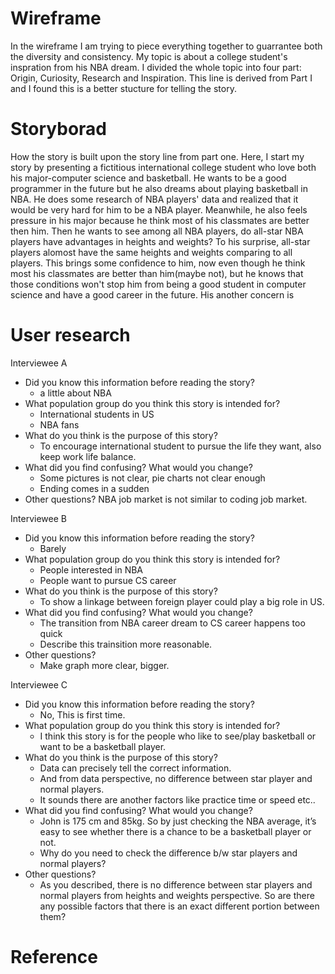 # Wireframe
In the wireframe I am trying to piece everything together to guarrantee both the diversity and consistency. My topic is about a college student's inspration from his NBA dream. I divided the whole topic into four part: Origin, Curiosity, Research and Inspiration. This line is derived from Part I and I found this is a better stucture for telling the story.


# Storyborad
How the story is built upon the story line from part one. Here, I start my story by presenting a fictitious international college student who love both his major-computer science and basketball. He wants to be a good programmer in the future but he also dreams about playing basketball in NBA. He does some research of NBA players' data and realized that it would be very hard for him to be a NBA player. Meanwhile, he also feels pressure in his major because he think most of his classmates are better then him. Then he wants to see among all NBA players, do all-star NBA players have advantages in heights and weights? To his surprise, all-star players alomost have the same heights and weights comparing to all players. This brings some confidence to him, now even though he think most his classmates are better than him(maybe not), but he knows that those conditions won't stop him from being a good student in computer science and have a good career in the future. His another concern is 

# User research
Interviewee A
- Did you know this information before reading the story?
	- a little about NBA 
- What population group do you think this story is intended for?
	- International students in US
	- NBA fans
- What do you think is the purpose of this story?
	- To encourage international student to pursue the life they want, also keep work life balance.
- What did you find confusing? What would you change?
	- Some pictures is not clear, pie charts  not clear enough
	- Ending comes in a sudden 
- Other questions?
	NBA job market is not similar to coding job market.

Interviewee B
- Did you know this information before reading the story?
	- Barely
- What population group do you think this story is intended for?
	- People interested in NBA
	- People want to pursue CS career
- What do you think is the purpose of this story?
	- To show a linkage between foreign player could play a big role in US.
- What did you find confusing? What would you change?
	- The transition from NBA career dream to CS career happens too quick
	- Describe this trainsition more reasonable.
- Other questions?
	- Make graph more clear, bigger.


Interviewee C
- Did you know this information before reading the story?
  - No, This is first time.
- What population group do you think this story is intended for?
  - I think this story is for the people who like to see/play basketball or want to be a basketball player.
- What do you think is the purpose of this story?
  - Data can precisely tell the correct information.
  - And from data perspective, no difference between star player and normal players.
  - It sounds there are another factors like practice time or speed etc..
- What did you find confusing? What would you change?
  - John is 175 cm and 85kg. So by just checking the NBA average, it’s easy to see whether there is a chance to be a basketball player or not.
  - Why do you need to check the difference b/w star players and normal players?
- Other questions?
  - As you described, there is no difference between star players and normal players from heights and weights perspective. So are there any possible factors that there is an exact different portion between them?




# Reference
